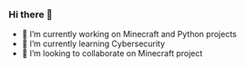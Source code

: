 ### Hi there 👋
- 🔭 I’m currently working on Minecraft and Python projects
- 🌱 I’m currently learning Cybersecurity
- 👯 I’m looking to collaborate on Minecraft project 

<!--
**RossiJr/RossiJr** is a ✨ _special_ ✨ repository because its `README.md` (this file) appears on your GitHub profile.

Here are some ideas to get you started:


- 🤔 I’m looking for help with ...
- 💬 Ask me about ...
- 📫 How to reach me: ...
- 😄 Pronouns: ...
- ⚡ Fun fact: ...
-->
